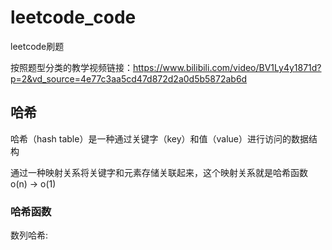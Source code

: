 # leetcode_code
leetcode刷题

按照题型分类的教学视频链接：https://www.bilibili.com/video/BV1Ly4y1871d?p=2&vd_source=4e77c3aa5cd47d872d2a0d5b5872ab6d



## 哈希
哈希（hash table）是一种通过关键字（key）和值（value）进行访问的数据结构

通过一种映射关系将关键字和元素存储关联起来，这个映射关系就是哈希函数
o(n) -> o(1)
### 哈希函数
数列哈希:
